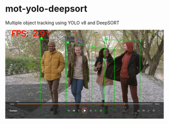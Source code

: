 # mot-yolo-deepsort
Multiple object tracking using YOLO v8 and DeepSORT

[![Human Tracking](human.png)](human.mp4)